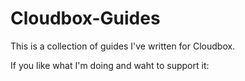 # Cloudbox-Guides

This is a collection of guides I've written for Cloudbox.

If you like what I'm doing and waht to support it:

